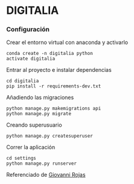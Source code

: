 # DIGITALIA

### Configuración

Crear el entorno virtual con anaconda y activarlo

```console
conda create -n digitalia python
activate digitalia
```

Entrar al proyecto e instalar dependencias

```console
cd digitalia
pip install -r requirements-dev.txt
```

Añadiendo las migraciones
```console
python manage.py makemigrations api
python manage.py migrate
```

Creando superusuario
```console
python manage.py createsuperuser
```

Correr la aplicación

```console
cd settings
python manage.py runserver
```
Referenciado de [Giovanni Rojas](https://github.com/giovannirm/digitalia)